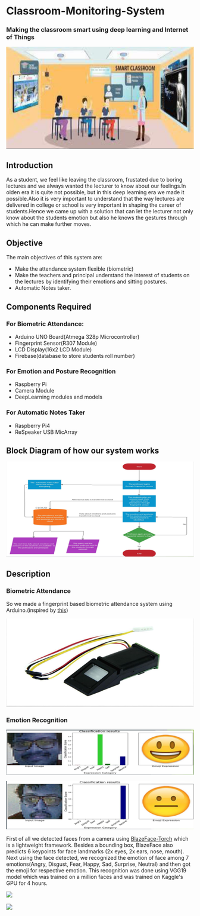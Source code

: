 # Classroom-Monitoring-System
### Making the classroom smart using deep learning and Internet of Things

![ScreenShot](https://github.com/vineeth-raj/Classroom-Monitoring-System/blob/main/Classroom.png)

## Introduction
As a student, we feel like leaving the classroom, frustated due to boring lectures and we always wanted
the lecturer to know about our feelings.In olden era it is quite not possible, but in this deep learning
era we made it possible.Also it is very important to understand that the way lectures are delivered in
college or school is very important in shaping the career of students.Hence we came up with a solution
that can let the lecturer not only know about the students emotion but also he knows the gestures through
which he can make further moves.

## Objective
The main objectives of this system are:

- Make the attendance system flexible (biometric)
- Make the teachers and principal understand the interest of students on  the lectures by identifying their emotions and sitting postures.
- Automatic Notes taker.

## Components Required

### For Biometric Attendance:
- Arduino UNO Board(Atmega 328p Microcontroller)
- Fingerprint Sensor(R307 Module)
- LCD Display(16x2 LCD Module)
- Firebase(database to store students roll number)

### For Emotion and Posture Recognition
- Raspberry Pi
- Camera Module
- DeepLearning modules and models

### For Automatic Notes Taker
- Raspberry Pi4
- ReSpeaker USB MicArray

## Block Diagram of how our system works

![Screenshot](https://github.com/vineeth-raj/Classroom-Monitoring-System/blob/main/BlockDiagram-Classroom.png)

## Description

### Biometric Attendance
So we made a  fingerprint based biometric attendance system using Arduino.(inspired by [this](https://circuitdigest.com/microcontroller-projects/fingerprint-attendance-system-using-arduino-uno))

![ScreenShot](https://github.com/vineeth-raj/Classroom-Monitoring-System/blob/main/finger-print-sensor.png)

### Emotion Recognition

![ScreenShot](https://github.com/vineeth-raj/Classroom-Monitoring-System/blob/main/emotion-detection/images/results/Happy-Result.png)

![ScreenShot](https://github.com/vineeth-raj/Classroom-Monitoring-System/blob/main/emotion-detection/images/results/Neutral-Result.png)

First of all we detected faces from a camera using [BlazeFace-Torch](https://www.kaggle.com/humananalog/blazeface-pytorch) which is a lightweight framework.
Besides a bounding box, BlazeFace also predicts 6 keypoints for face landmarks (2x eyes, 2x ears, nose, mouth). Next using the face detected, we recognized the emotion of face among 7 emotions(Angry, Disgust, Fear, Happy, Sad, Surprise, Neutral) and then got the emoji for respective emotion. This recognition was done using VGG19 model which was trained on a million faces and was trained on Kaggle's GPU for 4 hours.

![](https://www.pyimagesearch.com/wp-content/uploads/2017/03/imagenet_vgg16.png)

![](https://www.researchgate.net/profile/Clifford_Yang/publication/325137356/figure/fig2/AS:670371271413777@1536840374533/llustration-of-the-network-architecture-of-VGG-19-model-conv-means-convolution-FC-means.jpg)
